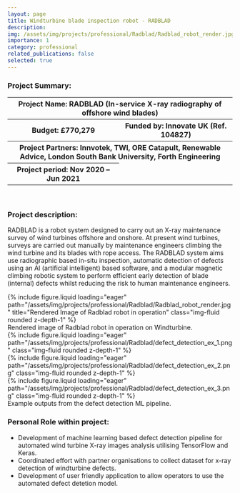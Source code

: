 ```yaml
---
layout: page
title: Windturbine blade inspection robot - RADBLAD
description:
img: /assets/img/projects/professional/Radblad/Radblad_robot_render.jpg
importance: 1
category: professional
related_publications: false
selected: true
---
```


<h3>Project Summary: </h3>

<table>
<tr>
    <th colspan="2"> Project Name: RADBLAD (In-service X-ray radiography of offshore wind blades)</th>
</tr>
<tr>
    <th>Budget: £770,279</th>
    <th>Funded by: Innovate UK (Ref. 104827)</th>
</tr>
<tr>
    <th colspan="2">Project Partners: Innvotek, TWI, ORE Catapult, Renewable Advice, London South Bank University, Forth Engineering</th>
</tr>
<tr>
    <th> Project period: Nov 2020 – Jun 2021</th>
</tr>
</table>
<br>
<h3>Project description: </h3>

RADBLAD is a robot system designed to carry out an X-ray maintenance survey of wind turbines offshore and onshore. At present wind turbines, surveys are carried out manually by maintenance engineers climbing the wind turbine and its blades with rope access. The RADBLAD system aims use radiographic based in-situ inspection, automatic detection of defects using an AI (artificial intelligent) based software, and a modular magnetic climbing robotic system to perform efficient early detection of blade (internal) defects whilst reducing the risk to human maintenance engineers.

<div class="row justify-content-sm-center">
    <div class="col-sm-8">
        {% include figure.liquid loading="eager" path="/assets/img/projects/professional/Radblad/Radblad_robot_render.jpg" title="Rendered Image of Radblad robot in operation" class="img-fluid rounded z-depth-1" %}
    </div>
</div>
<div class="caption">
    Rendered image of Radblad robot in operation on Windturbine.
</div>

<div class="row align-items-end">
    <div class="col">
        {% include figure.liquid loading="eager" path="/assets/img/projects/professional/Radblad/defect_detection_ex_1.png" class="img-fluid rounded z-depth-1" %}
    </div>
    <div class="col">
        {% include figure.liquid loading="eager" path="/assets/img/projects/professional/Radblad/defect_detection_ex_2.png"  class="img-fluid rounded z-depth-1" %}
    </div>
    <div class="col">
        {% include figure.liquid loading="eager" path="/assets/img/projects/professional/Radblad/defect_detection_ex_3.png" class="img-fluid rounded z-depth-1" %}
    </div>

</div>
<div class="caption">
    Example outputs from the defect detection ML pipeline.
</div>

<h3>Personal Role within project: </h3>
<ul>
  <li>Development of machine learning based defect detection pipeline for automated wind turbine X-ray images analysis utilising TensorFlow and Keras. </li>
  <li>Coordinated effort with partner organisations to collect dataset for x-ray detection of windturbine defects.</li>
  <li>Development of user friendly application to allow operators to use the automated defect detetion model.</li>
</ul>
